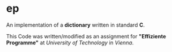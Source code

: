 # ep
An implementation of a __dictionary__ written in standard __C__.

This Code was written/modified as an assignment for **"Effiziente Programme"** at _University of Technology_ in _Vienna_.
